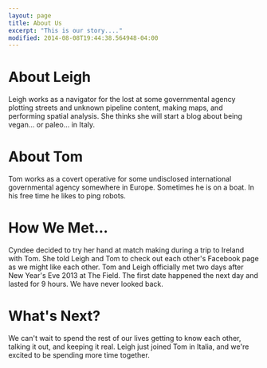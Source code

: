 ```yaml
---
layout: page
title: About Us 
excerpt: "This is our story...."
modified: 2014-08-08T19:44:38.564948-04:00
---
```


# About Leigh 
Leigh works as a navigator for the lost at some governmental agency plotting streets and unknown pipeline content, making maps, and performing spatial analysis. She thinks she will start a blog about being vegan... or paleo... in Italy.

# About Tom 
Tom works as a covert operative for some undisclosed international governmental agency somewhere in Europe. Sometimes he is on a boat. In his free time he likes to ping robots.

# How We Met...
Cyndee decided to try her hand at match making during a trip to Ireland with Tom. She told Leigh and Tom to check out each other's Facebook page as we might like each other. Tom and Leigh officially met two days after New Year's Eve 2013 at The Field. The first date happened the next day and lasted for 9 hours. We have never looked back.

# What's Next?
We can't wait to spend the rest of our lives getting to know each other, talking it out, and keeping it real. Leigh just joined Tom in Italia, and we're excited to be spending more time together.
